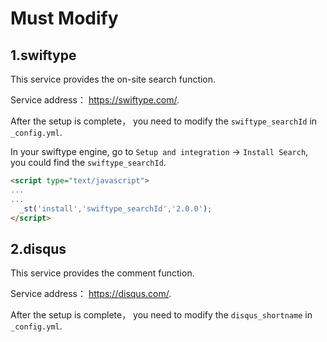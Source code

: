 # Must Modify

## 1.swiftype

This service provides the on-site search function.

Service address： <https://swiftype.com/>.

After the setup is complete， you need to modify the `swiftype_searchId` in `_config.yml`.

In your swiftype engine, go to `Setup and integration` -> `Install Search`, you could find the `swiftype_searchId`.

```html
<script type="text/javascript">
...
...
  _st('install','swiftype_searchId','2.0.0');
</script>
```

## 2.disqus

This service provides the comment function.

Service address： <https://disqus.com/>.

After the setup is complete， you need to modify the `disqus_shortname` in `_config.yml`.

